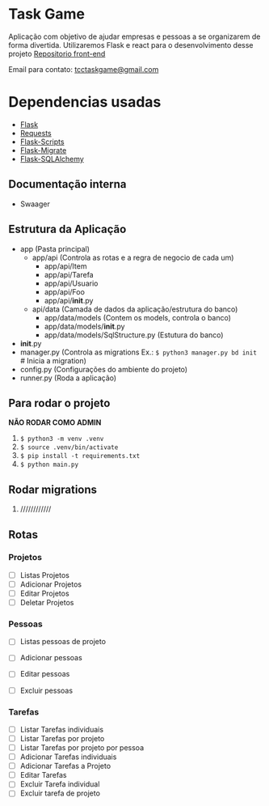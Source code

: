 # Task Game 
Aplicação com objetivo de ajudar empresas e pessoas a se organizarem de forma divertida.
Utilizaremos Flask e react para o desenvolvimento desse projeto
[Repositorio front-end](https://github.com/Task-Game/task-game-front)

Email para contato: [tcctaskgame@gmail.com](tcctaskgame@gmail.com)

# Dependencias usadas
- [Flask](https://flask.palletsprojects.com/en/1.1.x)
- [Requests](https://requests.readthedocs.io/en/master/)
- [Flask-Scripts](https://flask-script.readthedocs.io/en/latest/)
- [Flask-Migrate](https://flask-migrate.readthedocs.io/en/latest/)
- [Flask-SQLAlchemy](https://flask-sqlalchemy.palletsprojects.com/en/2.x/)

## Documentação interna
- Swaager

## Estrutura da Aplicação
- app (Pasta principal)
    - app/api (Controla as rotas e a regra de negocio de cada um)
        - app/api/Item
        - app/api/Tarefa
        - app/api/Usuario
        - app/api/Foo
        - app/api/__init__.py
    - api/data (Camada de dados da aplicação/estrutura do banco)
        - app/data/models (Contem os models, controla o banco)
        - app/data/models/__init__.py
        - app/data/models/SqlStructure.py (Estutura do banco)
- __init__.py
- manager.py (Controla as migrations Ex.: ```$ python3 manager.py bd init``` # Inicia a migration)
- config.py (Configurações do ambiente do projeto)
- runner.py (Roda a aplicação)

## Para rodar o projeto

**NÃO RODAR COMO ADMIN**
1. ```$ python3 -m venv .venv```
2. ```$ source .venv/bin/activate```
3. ```$ pip install -t requirements.txt```
4. ```$ python main.py```

## Rodar migrations
1. ////////////

## Rotas
### Projetos
- [ ] Listas Projetos
- [ ] Adicionar Projetos
- [ ] Editar Projetos
- [ ] Deletar Projetos

### Pessoas
- [ ] Listas pessoas de projeto
- [ ] Adicionar pessoas
- [ ] Editar pessoas
- [ ] Excluir pessoas


### Tarefas
- [ ] Listar Tarefas individuais
- [ ] Listar Tarefas por projeto
- [ ] Listar Tarefas por projeto por pessoa
- [ ] Adicionar Tarefas individuais
- [ ] Adicionar Tarefas a Projeto
- [ ] Editar Tarefas
- [ ] Excluir Tarefa individual
- [ ] Excluir tarefa de projeto
